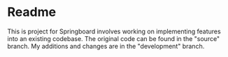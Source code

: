 # Readme
This is project for Springboard involves working on implementing features into an existing codebase. The original code can be found in the "source" branch. My additions and changes are in the "development" branch.